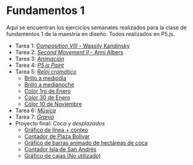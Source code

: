 # Fundamentos 1
Aquí se encuentran los ejercicios semanales realizados para la clase de fundamentos 1 de la maestría en diseño. Todos realizados en P5.js.

- Tarea 1: [*Composition VIII* - Wassily Kandinsky](https://kiquin.github.io/Fundamentos1/01/)
- Tarea 2: [*Second Movement II* - Anni Albers](https://kiquin.github.io/Fundamentos1/02/)
- Tarea 3: [*Animación*](https://kiquin.github.io/Fundamentos1/03/)
- Tarea 4: [*P5.js Paint*](https://kiquin.github.io/Fundamentos1/04/)
- Tarea 5: [*Reloj cromático*](https://kiquin.github.io/Fundamentos1/05/)
  - [Brillo a mediodia](https://kiquin.github.io/Fundamentos1/05/noon.png)
  - [Brillo a medianoche](https://kiquin.github.io/Fundamentos1/05/midnight.png)
  - [Color 1ro de Enero](https://kiquin.github.io/Fundamentos1/05/january_1st.png)
  - [Color 30 de Enero](https://kiquin.github.io/Fundamentos1/05/january_30th.png)
  - [Color 10 de Noviembre](https://kiquin.github.io/Fundamentos1/05/november_10th.png)
- Tarea 6: [*Música*](https://kiquin.github.io/Fundamentos1/06/)
- Tarea 7: [*Granja*](https://kiquin.github.io/Fundamentos1/07/)
- Proyecto final: *Coca y desplazados*
  - [Gráfico de línea + conteo](https://kiquin.github.io/Fundamentos1/Proyecto%20Final/Grafico%20linea%20y%20conteo/index.html)
  - [Contador de Plaza Bolívar](https://kiquin.github.io/Fundamentos1/Proyecto%20Final/Contador%20plaza%20bolivar/index.html)
  - [Gráfico de barras animado de hectáreas de coca](https://kiquin.github.io/Fundamentos1/Proyecto%20Final/Grafico%20en%20barra%20coca/index.html)
  - [Contador Isla de San Andrés](https://kiquin.github.io/Fundamentos1/Proyecto%20Final/Contador%20san%20andres/index.html)
  - [Gráfico de cajas (No utilizado)](https://kiquin.github.io/Fundamentos1/Proyecto%20Final/Grafico%20de%20cajas/index.html)
